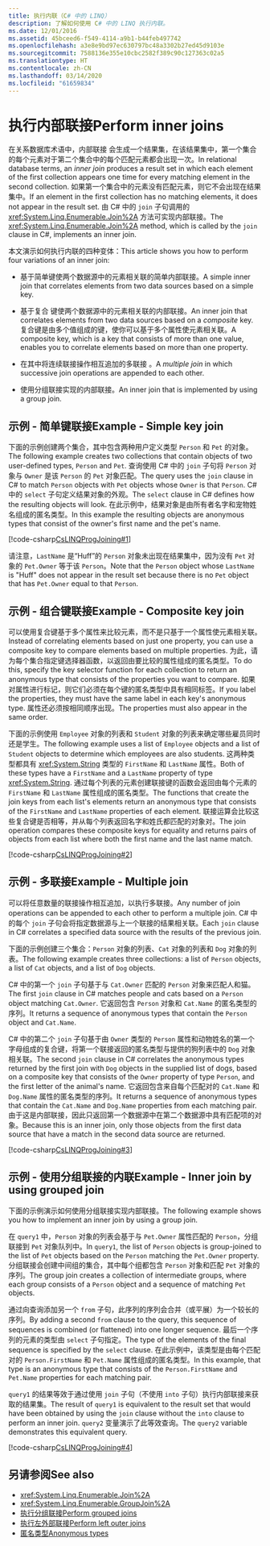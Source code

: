 ```yaml
---
title: 执行内联（C# 中的 LINQ）
description: 了解如何使用 C# 中的 LINQ 执行内联。
ms.date: 12/01/2016
ms.assetid: 45bceed6-f549-4114-a9b1-b44feb497742
ms.openlocfilehash: a3e8e9bd97ec630797bc48a3302b27ed45d9103e
ms.sourcegitcommit: 7588136e355e10cbc2582f389c90c127363c02a5
ms.translationtype: HT
ms.contentlocale: zh-CN
ms.lasthandoff: 03/14/2020
ms.locfileid: "61659834"
---
```

# <a name="perform-inner-joins"></a><span data-ttu-id="35325-103">执行内部联接</span><span class="sxs-lookup"><span data-stu-id="35325-103">Perform inner joins</span></span>

<span data-ttu-id="35325-104">在关系数据库术语中，内部联接  会生成一个结果集，在该结果集中，第一个集合的每个元素对于第二个集合中的每个匹配元素都会出现一次。</span><span class="sxs-lookup"><span data-stu-id="35325-104">In relational database terms, an *inner join* produces a result set in which each element of the first collection appears one time for every matching element in the second collection.</span></span> <span data-ttu-id="35325-105">如果第一个集合中的元素没有匹配元素，则它不会出现在结果集中。</span><span class="sxs-lookup"><span data-stu-id="35325-105">If an element in the first collection has no matching elements, it does not appear in the result set.</span></span> <span data-ttu-id="35325-106">由 C# 中的 `join` 子句调用的 <xref:System.Linq.Enumerable.Join%2A> 方法可实现内部联接。</span><span class="sxs-lookup"><span data-stu-id="35325-106">The <xref:System.Linq.Enumerable.Join%2A> method, which is called by the `join` clause in C#, implements an inner join.</span></span>

<span data-ttu-id="35325-107">本文演示如何执行内联的四种变体：</span><span class="sxs-lookup"><span data-stu-id="35325-107">This article shows you how to perform four variations of an inner join:</span></span>

- <span data-ttu-id="35325-108">基于简单键使两个数据源中的元素相关联的简单内部联接。</span><span class="sxs-lookup"><span data-stu-id="35325-108">A simple inner join that correlates elements from two data sources based on a simple key.</span></span>

- <span data-ttu-id="35325-109">基于复合  键使两个数据源中的元素相关联的内部联接。</span><span class="sxs-lookup"><span data-stu-id="35325-109">An inner join that correlates elements from two data sources based on a *composite* key.</span></span> <span data-ttu-id="35325-110">复合键是由多个值组成的键，使你可以基于多个属性使元素相关联。</span><span class="sxs-lookup"><span data-stu-id="35325-110">A composite key, which is a key that consists of more than one value, enables you to correlate elements based on more than one property.</span></span>

- <span data-ttu-id="35325-111">在其中将连续联接操作相互追加的多联接  。</span><span class="sxs-lookup"><span data-stu-id="35325-111">A *multiple join* in which successive join operations are appended to each other.</span></span>

- <span data-ttu-id="35325-112">使用分组联接实现的内部联接。</span><span class="sxs-lookup"><span data-stu-id="35325-112">An inner join that is implemented by using a group join.</span></span>

## <a name="example---simple-key-join"></a><span data-ttu-id="35325-113">示例 - 简单键联接</span><span class="sxs-lookup"><span data-stu-id="35325-113">Example - Simple key join</span></span>

<span data-ttu-id="35325-114">下面的示例创建两个集合，其中包含两种用户定义类型 `Person` 和 `Pet` 的对象。</span><span class="sxs-lookup"><span data-stu-id="35325-114">The following example creates two collections that contain objects of two user-defined types, `Person` and `Pet`.</span></span> <span data-ttu-id="35325-115">查询使用 C# 中的 `join` 子句将 `Person` 对象与 `Owner` 是该 `Person` 的 `Pet` 对象匹配。</span><span class="sxs-lookup"><span data-stu-id="35325-115">The query uses the `join` clause in C# to match `Person` objects with `Pet` objects whose `Owner` is that `Person`.</span></span> <span data-ttu-id="35325-116">C# 中的 `select` 子句定义结果对象的外观。</span><span class="sxs-lookup"><span data-stu-id="35325-116">The `select` clause in C# defines how the resulting objects will look.</span></span> <span data-ttu-id="35325-117">在此示例中，结果对象是由所有者名字和宠物姓名组成的匿名类型。</span><span class="sxs-lookup"><span data-stu-id="35325-117">In this example the resulting objects are anonymous types that consist of the owner's first name and the pet's name.</span></span>

[!code-csharp[CsLINQProgJoining#1](~/samples/snippets/csharp/concepts/linq/how-to-perform-inner-joins_1.cs)]

<span data-ttu-id="35325-118">请注意，`LastName` 是“Huff”的 `Person` 对象未出现在结果集中，因为没有 `Pet` 对象的 `Pet.Owner` 等于该 `Person`。</span><span class="sxs-lookup"><span data-stu-id="35325-118">Note that the `Person` object whose `LastName` is "Huff" does not appear in the result set because there is no `Pet` object that has `Pet.Owner` equal to that `Person`.</span></span>

## <a name="example---composite-key-join"></a><span data-ttu-id="35325-119">示例 - 组合键联接</span><span class="sxs-lookup"><span data-stu-id="35325-119">Example - Composite key join</span></span>

<span data-ttu-id="35325-120">可以使用复合键基于多个属性来比较元素，而不是只基于一个属性使元素相关联。</span><span class="sxs-lookup"><span data-stu-id="35325-120">Instead of correlating elements based on just one property, you can use a composite key to compare elements based on multiple properties.</span></span> <span data-ttu-id="35325-121">为此，请为每个集合指定键选择器函数，以返回由要比较的属性组成的匿名类型。</span><span class="sxs-lookup"><span data-stu-id="35325-121">To do this, specify the key selector function for each collection to return an anonymous type that consists of the properties you want to compare.</span></span> <span data-ttu-id="35325-122">如果对属性进行标记，则它们必须在每个键的匿名类型中具有相同标签。</span><span class="sxs-lookup"><span data-stu-id="35325-122">If you label the properties, they must have the same label in each key's anonymous type.</span></span> <span data-ttu-id="35325-123">属性还必须按相同顺序出现。</span><span class="sxs-lookup"><span data-stu-id="35325-123">The properties must also appear in the same order.</span></span>

<span data-ttu-id="35325-124">下面的示例使用 `Employee` 对象的列表和 `Student` 对象的列表来确定哪些雇员同时还是学生。</span><span class="sxs-lookup"><span data-stu-id="35325-124">The following example uses a list of `Employee` objects and a list of `Student` objects to determine which employees are also students.</span></span> <span data-ttu-id="35325-125">这两种类型都具有 <xref:System.String> 类型的 `FirstName` 和 `LastName` 属性。</span><span class="sxs-lookup"><span data-stu-id="35325-125">Both of these types have a `FirstName` and a `LastName` property of type <xref:System.String>.</span></span> <span data-ttu-id="35325-126">通过每个列表的元素创建联接键的函数会返回由每个元素的 `FirstName` 和 `LastName` 属性组成的匿名类型。</span><span class="sxs-lookup"><span data-stu-id="35325-126">The functions that create the join keys from each list's elements return an anonymous type that consists of the `FirstName` and `LastName` properties of each element.</span></span> <span data-ttu-id="35325-127">联接运算会比较这些复合键是否相等，并从每个列表返回名字和姓氏都匹配的对象对。</span><span class="sxs-lookup"><span data-stu-id="35325-127">The join operation compares these composite keys for equality and returns pairs of objects from each list where both the first name and the last name match.</span></span>

[!code-csharp[CsLINQProgJoining#2](~/samples/snippets/csharp/concepts/linq/how-to-perform-inner-joins_2.cs)]

## <a name="example---multiple-join"></a><span data-ttu-id="35325-128">示例 - 多联接</span><span class="sxs-lookup"><span data-stu-id="35325-128">Example - Multiple join</span></span>

<span data-ttu-id="35325-129">可以将任意数量的联接操作相互追加，以执行多联接。</span><span class="sxs-lookup"><span data-stu-id="35325-129">Any number of join operations can be appended to each other to perform a multiple join.</span></span> <span data-ttu-id="35325-130">C# 中的每个 `join` 子句会将指定数据源与上一个联接的结果相关联。</span><span class="sxs-lookup"><span data-stu-id="35325-130">Each `join` clause in C# correlates a specified data source with the results of the previous join.</span></span>

<span data-ttu-id="35325-131">下面的示例创建三个集合：`Person` 对象的列表、`Cat` 对象的列表和 `Dog` 对象的列表。</span><span class="sxs-lookup"><span data-stu-id="35325-131">The following example creates three collections: a list of `Person` objects, a list of `Cat` objects, and a list of `Dog` objects.</span></span>

<span data-ttu-id="35325-132">C# 中的第一个 `join` 子句基于与 `Cat.Owner` 匹配的 `Person` 对象来匹配人和猫。</span><span class="sxs-lookup"><span data-stu-id="35325-132">The first `join` clause in C# matches people and cats based on a `Person` object matching `Cat.Owner`.</span></span> <span data-ttu-id="35325-133">它返回包含 `Person` 对象和 `Cat.Name` 的匿名类型的序列。</span><span class="sxs-lookup"><span data-stu-id="35325-133">It returns a sequence of anonymous types that contain the `Person` object and `Cat.Name`.</span></span>

<span data-ttu-id="35325-134">C# 中的第二个 `join` 子句基于由 `Owner` 类型的 `Person` 属性和动物姓名的第一个字母组成的复合键，将第一个联接返回的匿名类型与提供的狗列表中的 `Dog` 对象相关联。</span><span class="sxs-lookup"><span data-stu-id="35325-134">The second `join` clause in C# correlates the anonymous types returned by the first join with `Dog` objects in the supplied list of dogs, based on a composite key that consists of the `Owner` property of type `Person`, and the first letter of the animal's name.</span></span> <span data-ttu-id="35325-135">它返回包含来自每个匹配对的 `Cat.Name` 和 `Dog.Name` 属性的匿名类型的序列。</span><span class="sxs-lookup"><span data-stu-id="35325-135">It returns a sequence of anonymous types that contain the `Cat.Name` and `Dog.Name` properties from each matching pair.</span></span> <span data-ttu-id="35325-136">由于这是内部联接，因此只返回第一个数据源中在第二个数据源中具有匹配项的对象。</span><span class="sxs-lookup"><span data-stu-id="35325-136">Because this is an inner join, only those objects from the first data source that have a match in the second data source are returned.</span></span>

[!code-csharp[CsLINQProgJoining#3](~/samples/snippets/csharp/concepts/linq/how-to-perform-inner-joins_3.cs)]

## <a name="example---inner-join-by-using-grouped-join"></a><span data-ttu-id="35325-137">示例 - 使用分组联接的内联</span><span class="sxs-lookup"><span data-stu-id="35325-137">Example - Inner join by using grouped join</span></span>

<span data-ttu-id="35325-138">下面的示例演示如何使用分组联接实现内部联接。</span><span class="sxs-lookup"><span data-stu-id="35325-138">The following example shows you how to implement an inner join by using a group join.</span></span>

<span data-ttu-id="35325-139">在 `query1` 中，`Person` 对象的列表会基于与 `Pet.Owner` 属性匹配的 `Person`，分组联接到 `Pet` 对象队列中。</span><span class="sxs-lookup"><span data-stu-id="35325-139">In `query1`, the list of `Person` objects is group-joined to the list of `Pet` objects based on the `Person` matching the `Pet.Owner` property.</span></span> <span data-ttu-id="35325-140">分组联接会创建中间组的集合，其中每个组都包含 `Person` 对象和匹配 `Pet` 对象的序列。</span><span class="sxs-lookup"><span data-stu-id="35325-140">The group join creates a collection of intermediate groups, where each group consists of a `Person` object and a sequence of matching `Pet` objects.</span></span>

<span data-ttu-id="35325-141">通过向查询添加另一个 `from` 子句，此序列的序列会合并（或平展）为一个较长的序列。</span><span class="sxs-lookup"><span data-stu-id="35325-141">By adding a second `from` clause to the query, this sequence of sequences is combined (or flattened) into one longer sequence.</span></span> <span data-ttu-id="35325-142">最后一个序列的元素的类型由 `select` 子句指定。</span><span class="sxs-lookup"><span data-stu-id="35325-142">The type of the elements of the final sequence is specified by the `select` clause.</span></span> <span data-ttu-id="35325-143">在此示例中，该类型是由每个匹配对的 `Person.FirstName` 和 `Pet.Name` 属性组成的匿名类型。</span><span class="sxs-lookup"><span data-stu-id="35325-143">In this example, that type is an anonymous type that consists of the `Person.FirstName` and `Pet.Name` properties for each matching pair.</span></span>

<span data-ttu-id="35325-144">`query1` 的结果等效于通过使用 `join` 子句（不使用 `into` 子句）执行内部联接来获取的结果集。</span><span class="sxs-lookup"><span data-stu-id="35325-144">The result of `query1` is equivalent to the result set that would have been obtained by using the `join` clause without the `into` clause to perform an inner join.</span></span> <span data-ttu-id="35325-145">`query2` 变量演示了此等效查询。</span><span class="sxs-lookup"><span data-stu-id="35325-145">The `query2` variable demonstrates this equivalent query.</span></span>

[!code-csharp[CsLINQProgJoining#4](~/samples/snippets/csharp/concepts/linq/how-to-perform-inner-joins_4.cs)]

## <a name="see-also"></a><span data-ttu-id="35325-146">另请参阅</span><span class="sxs-lookup"><span data-stu-id="35325-146">See also</span></span>

- <xref:System.Linq.Enumerable.Join%2A>
- <xref:System.Linq.Enumerable.GroupJoin%2A>
- [<span data-ttu-id="35325-147">执行分组联接</span><span class="sxs-lookup"><span data-stu-id="35325-147">Perform grouped joins</span></span>](perform-grouped-joins.md)
- [<span data-ttu-id="35325-148">执行左外部联接</span><span class="sxs-lookup"><span data-stu-id="35325-148">Perform left outer joins</span></span>](perform-left-outer-joins.md)
- [<span data-ttu-id="35325-149">匿名类型</span><span class="sxs-lookup"><span data-stu-id="35325-149">Anonymous types</span></span>](../programming-guide/classes-and-structs/anonymous-types.md)
